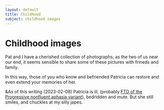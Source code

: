 ```yaml
---
layout: default
title: Childhood
subject: childhood_images
---
```

# Childhood images

<p>Pat and I have a cherished collection of photographs; as the two of us near our end, it seems sensible to share some of these pictures with frineds and family.</p>
<p>In this way, those of you who know and befriended Patricia can restore and even extend your memories of her.</p>
<p>&As of this writing (2023-02-08) Patricia is ill, (probably <a href="https://en.wikipedia.org/wiki/Frontotemporal_dementia" target="_blank">FTD of the Progressive nonfluent aphasia variant</a>), bedridden and mute. But she still smiles, and chuckles at my silly japes.</p>
